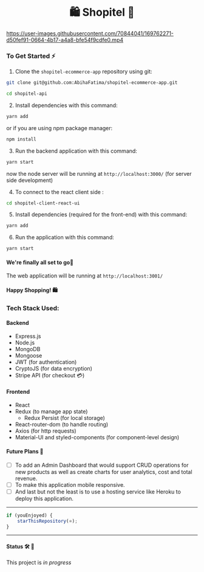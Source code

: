 <h1 align="center">🛍️ Shopitel 🛒 </h1>

https://user-images.githubusercontent.com/70844041/169762271-d50fef91-0664-4b17-a4a8-bfe54f9cdfe0.mp4

### To Get Started ⚡

1. Clone the `shopitel-ecommerce-app` repository using git:

```bash
git clone git@github.com:AbihaFatima/shopitel-ecommerce-app.git

cd shopitel-api
```

2. Install dependencies with this command:

```bash
yarn add
```

or if you are using npm package manager:

```bash
npm install
```

3. Run the backend application with this command:

```bash
yarn start
```

now the node server will be running at `http://localhost:3000/` (for server side development)

4. To connect to the react client side :

```bash
cd shopitel-client-react-ui
```

5. Install dependencies (required for the front-end) with this command:

```bash
yarn add
```

6. Run the application with this command:

```bash
yarn start
```

#### We're finally all set to go🎉

The web application will be running at `http://localhost:3001/`

#### Happy Shopping! 🛍️

### Tech Stack Used:

#### Backend

- Express.js
- Node.js
- MongoDB
- Mongoose
- JWT (for authentication)
- CryptoJS (for data encryption)
- Stripe API (for checkout 💳)

#### Frontend

- React
- Redux (to manage app state)
  - Redux Persist (for local storage)
- React-router-dom (to handle routing)
- Axios (for http requests)
- Material-UI and styled-components (for component-level design)

#### Future Plans 🚀

- [ ] To add an Admin Dashboard that would support CRUD operations for new products as well as create charts for user analytics, cost and total revenue.
- [ ] To make this application mobile responsive.
- [ ] And last but not the least is to use a hosting service like Heroku to deploy this application.

---

```javascript
if (youEnjoyed) {
    starThisRepository(⭐);
}
```
---
#### Status 🛠️ 🚧
This project is _in progress_



